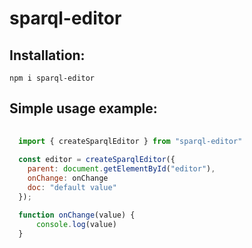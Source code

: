 # sparql-editor

## Installation:
`npm i sparql-editor`

## Simple usage example:
```js
    
  import { createSparqlEditor } from "sparql-editor"
  
  const editor = createSparqlEditor({
    parent: document.getElementById("editor"),
    onChange: onChange
    doc: "default value"
  });

  function onChange(value) {
      console.log(value)
  }
```
